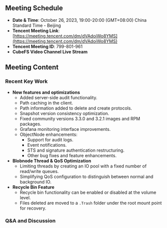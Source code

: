 ## Meeting Schedule
- **Date & Time**: October 26, 2023, 19:00-20:00 (GMT+08:00) China Standard Time - Beijing
- **Tencent Meeting Link**: [https://meeting.tencent.com/dm/dVAdoiWo8YMS](https://meeting.tencent.com/dm/dVAdoiWo8YMS)
- **Tencent Meeting ID**: 799-801-961
- **CubeFS Video Channel Live Stream**

## Meeting Content
### Recent Key Work
- **New features and optimizations**
  - Added server-side audit functionality.
  - Path caching in the client.
  - Path information added to delete and create protocols.
  - Snapshot version consistency optimization.
  - Fixed community versions 3.3.0 and 3.2.1 images and RPM packages.
  - Grafana monitoring interface improvements.
  - ObjectNode enhancements:
    - Support for audit logs.
    - Event notifications.
    - STS and signature authentication restructuring.
    - Other bug fixes and feature enhancements.
- **Blobnode Thread & QoS Optimization**
  - Limiting threads by creating an IO pool with a fixed number of read/write queues.
  - Simplifying QoS configuration to distinguish between normal and background IO.
- **Recycle Bin Feature**
  - Recycle bin functionality can be enabled or disabled at the volume level.
  - Files deleted are moved to a `.Trash` folder under the root mount point for recovery.

### Q&A and Discussion
